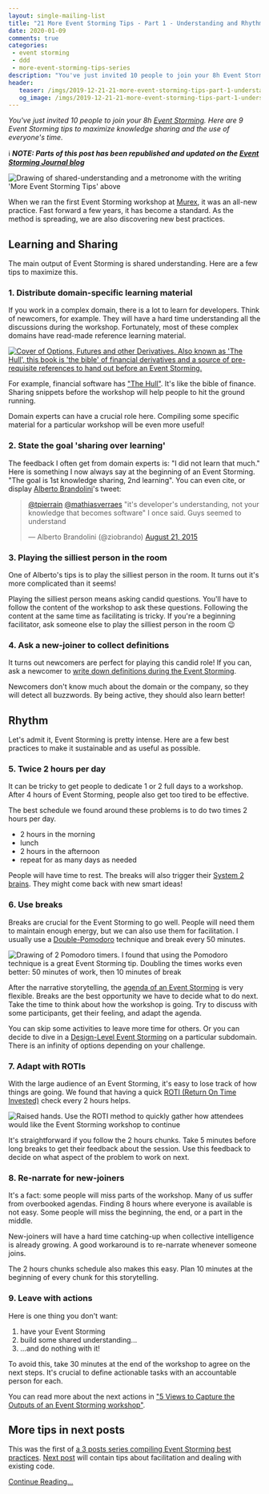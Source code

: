 ```yaml
---
layout: single-mailing-list
title: "21 More Event Storming Tips - Part 1 - Understanding and Rhythm"
date: 2020-01-09
comments: true
categories:
 - event storming
 - ddd
 - more-event-storming-tips-series
description: "You've just invited 10 people to join your 8h Event Storming. Here are 9 Event Storming tips. 4 to make sure everyone has required knowledge and mindset to maximize knowledge sharing. 5 to stick to a sustainable but also efficient pace, to ensure you are not wasting people's time."
header:
   teaser: /imgs/2019-12-21-21-more-event-storming-tips-part-1-understanding-and-rhythm/more-event-storming-tips-understanding-rhythm-teaser.jpeg
   og_image: /imgs/2019-12-21-21-more-event-storming-tips-part-1-understanding-and-rhythm/more-event-storming-tips-understanding-rhythm-og.jpeg
---
```

_You've just invited 10 people to join your 8h [Event Storming](https://en.wikipedia.org/wiki/Event_storming). Here are 9 Event Storming tips to maximize knowledge sharing and the use of everyone's time._

ℹ️ _**NOTE: Parts of this post has been republished and updated on the [Event Storming Journal blog](https://www.eventstormingjournal.com/1h-event-storming-book/#7-general-tips)**_

![Drawing of shared-understanding and a metronome with the writing 'More Event Storming Tips' above]({{site.url}}/imgs/2019-12-21-21-more-event-storming-tips-part-1-understanding-and-rhythm/more-event-storming-tips-understanding-rhythm.jpg)

When we ran the first Event Storming workshop at [Murex](https://www.murex.com/), it was an all-new practice. Fast forward a few years, it has become a standard. As the method is spreading, we are also discovering new best practices.

## Learning and Sharing

The main output of Event Storming is shared understanding. Here are a few tips to maximize this.

### 1. Distribute domain-specific learning material

If you work in a complex domain, there is a lot to learn for developers. Think of newcomers, for example. They will have a hard time understanding all the discussions during the workshop. Fortunately, most of these complex domains have read-made reference learning material.

[![Cover of Options, Futures and other Derivatives. Also known as 'The Hull', this book is 'the bible' of financial derivatives and a source of pre-requisite references to hand out before an Event Storming.]({{site.url}}/imgs/2019-12-21-21-more-event-storming-tips-part-1-understanding-and-rhythm/hull-cover.jpg)](https://www.amazon.com/Options-Futures-Other-Derivatives-Tenth/dp/9352866592)

For example, financial software has ["The Hull"](https://www.amazon.com/Options-Futures-Other-Derivatives-Tenth/dp/9352866592). It's like the bible of finance. Sharing snippets before the workshop will help people to hit the ground running.

Domain experts can have a crucial role here. Compiling some specific material for a particular workshop will be even more useful!

### 2. State the goal 'sharing over learning'

The feedback I often get from domain experts is: "I did not learn that much." Here is something I now always say at the beginning of an Event Storming. "The goal is 1st knowledge sharing, 2nd learning". You can even cite, or display [Alberto Brandolini](https://twitter.com/ziobrando)'s tweet:

<blockquote class="twitter-tweet"><p lang="en" dir="ltr"><a href="https://twitter.com/tpierrain?ref_src=twsrc%5Etfw">@tpierrain</a> <a href="https://twitter.com/mathiasverraes?ref_src=twsrc%5Etfw">@mathiasverraes</a> &quot;it&#39;s developer&#39;s understanding, not your knowledge that becomes software&quot; I once said. Guys seemed to understand</p>&mdash; Alberto Brandolini (@ziobrando) <a href="https://twitter.com/ziobrando/status/634668319006683136?ref_src=twsrc%5Etfw">August 21, 2015</a></blockquote> <script async src="https://platform.twitter.com/widgets.js" charset="utf-8"></script>

### 3. Playing the silliest person in the room

One of Alberto's tips is to play the silliest person in the room. It turns out it's more complicated than it seems!

Playing the silliest person means asking candid questions. You'll have to follow the content of the workshop to ask these questions. Following the content at the same time as facilitating is tricky. If you're a beginning facilitator, ask someone else to play the silliest person in the room 😉

### 4. Ask a new-joiner to collect definitions

It turns out newcomers are perfect for playing this candid role! If you can, ask a newcomer to [write down definitions during the Event Storming]({{site.url}}/5-views-to-capture-the-outputs-of-an-event-storming-workshop/).

Newcomers don't know much about the domain or the company, so they will detect all buzzwords. By being active, they should also learn better!

## Rhythm

Let's admit it, Event Storming is pretty intense. Here are a few best practices to make it sustainable and as useful as possible.

### 5. Twice 2 hours per day

It can be tricky to get people to dedicate 1 or 2 full days to a workshop. After 4 hours of Event Storming, people also get too tired to be effective.

The best schedule we found around these problems is to do two times 2 hours per day.

*   2 hours in the morning
*   lunch
*   2 hours in the afternoon
*   repeat for as many days as needed

People will have time to rest. The breaks will also trigger their [System 2 brains](https://en.wikipedia.org/wiki/Thinking,_Fast_and_Slow). They might come back with new smart ideas!

### 6. Use breaks

Breaks are crucial for the Event Storming to go well. People will need them to maintain enough energy, but we can also use them for facilitation. I usually use a [Double-Pomodoro]({{site.url}}/4-tips-that-will-make-your-ddd-big-picture-event-storming-successful/) technique and break every 50 minutes.

![Drawing of 2 Pomodoro timers. I found that using the Pomodoro technique is a great Event Storming tip. Doubling the times works even better: 50 minutes of work, then 10 minutes of break]({{site.url}}/imgs/2019-12-21-21-more-event-storming-tips-part-1-understanding-and-rhythm/double-pomodoro.jpeg)

After the narrative storytelling, the [agenda of an Event Storming]({{site.url}}/detailed-agenda-of-a-ddd-big-picture-event-storming-part-1/) is very flexible. Breaks are the best opportunity we have to decide what to do next. Take the time to think about how the workshop is going. Try to discuss with some participants, get their feeling, and adapt the agenda.

You can skip some activities to leave more time for others. Or you can decide to dive in a [Design-Level Event Storming]({{site.url}}/detailed-agenda-for-a-ddd-design-level-event-storming-part-1/) on a particular subdomain. There is an infinity of options depending on your challenge.

### 7. Adapt with ROTIs

With the large audience of an Event Storming, it's easy to lose track of how things are going. We found that having a quick [ROTI (Return On Time Invested)](http://www.agile-ux.com/2009/01/09/return-on-time-invested-a-roti-for-your-meetings/) check every 2 hours helps.

![Raised hands. Use the ROTI method to quickly gather how attendees would like the Event Storming workshop to continue]({{site.url}}/imgs/2019-12-21-21-more-event-storming-tips-part-1-understanding-and-rhythm/hand-vote.jpg)

It's straightforward if you follow the 2 hours chunks. Take 5 minutes before long breaks to get their feedback about the session. Use this feedback to decide on what aspect of the problem to work on next.

### 8. Re-narrate for new-joiners

It's a fact: some people will miss parts of the workshop. Many of us suffer from overbooked agendas. Finding 8 hours where everyone is available is not easy. Some people will miss the beginning, the end, or a part in the middle.

New-joiners will have a hard time catching-up when collective intelligence is already growing. A good workaround is to re-narrate whenever someone joins.

The 2 hours chunks schedule also makes this easy. Plan 10 minutes at the beginning of every chunk for this storytelling.

### 9. Leave with actions

Here is one thing you don't want:

1.  have your Event Storming
2.  build some shared understanding...
3.  ...and do nothing with it!

To avoid this, take 30 minutes at the end of the workshop to agree on the next steps. It's crucial to define actionable tasks with an accountable person for each.

You can read more about the next actions in ["5 Views to Capture the Outputs of an Event Storming workshop"]({{site.url}}/5-views-to-capture-the-outputs-of-an-event-storming-workshop/).

## More tips in next posts

This was the first of [a 3 posts series compiling Event Storming best practices]({{site.url}}/categories#more-event-storming-tips-series). [Next post]({{site.url}}/21-more-event-storming-tips-part-2-facilitation-and-existing-code/) will contain tips about facilitation and dealing with existing code.

[Continue Reading...]({{site.url}}/21-more-event-storming-tips-part-2-facilitation-and-existing-code/)
